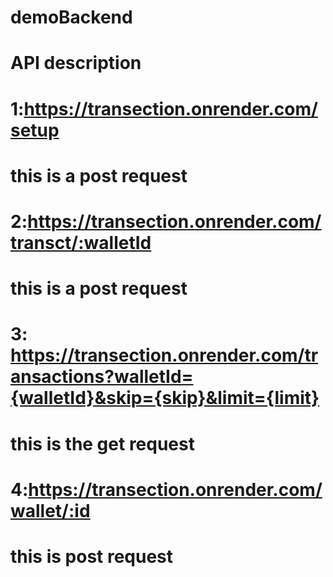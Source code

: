 # demoBackend
# API description
# 1:https://transection.onrender.com/setup
 # this is a post request


# 2:https://transection.onrender.com/transct/:walletId
  # this is a post request
 
# 3: https://transection.onrender.com/transactions?walletId={walletId}&skip={skip}&limit={limit}

  # this is the get request

# 4:https://transection.onrender.com/wallet/:id

  # this is post request
 